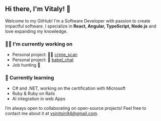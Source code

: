 ## Hi there, I'm Vitaly! 👋

Welcome to my GitHub! I'm a Software Developer with passion to create impactful software. I specialize in **React, Angular, TypeScript, Node.js** and love expanding my knowledge. 

### 👨‍💻 I'm currently working on
- Personal project: 👮‍♂️ [crime_scan](https://github.com/vitalysinitsin/crime_scan)
- Personal project: 💬 [babel_chat](https://github.com/vitalysinitsin/babel_chat) 
- Job hunting 🏹

### 🌱 Currently learning
- C# and .NET, working on the certification with Microsoft
- Ruby & Ruby on Rails
- AI integration in web Apps

I’m always open to collaborating on open-source projects! Feel free to contact me about it at vsinitsin94@gmail.com.


<!--## 💻 Tech Stack
- **Frontend:** React, TypeScript, JavaScript, HTML/CSS, Redux, Next.js  
- **Backend:** Node.js, Express, REST APIs  
- **Tools:** Git, Docker, Webpack, Jest, Cypress, GitHub Actions  
- **Databases:** PostgreSQL, MongoDB  
- **Cloud:** AWS, Azure-->  

